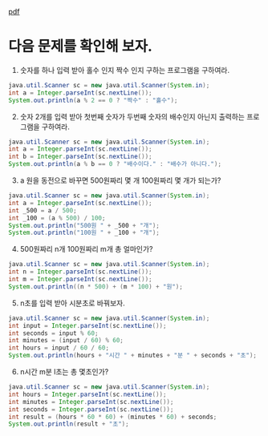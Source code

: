 [pdf](./pdf/JAVA240812simple254.pdf)
# 다음 문제를 확인해 보자.
1. 숫자를 하나 입력 받아 홀수 인지 짝수 인지 구하는 프로그램을 구하여라.
```java
java.util.Scanner sc = new java.util.Scanner(System.in);
int a = Integer.parseInt(sc.nextLine());
System.out.println(a % 2 == 0 ? "짝수" : "홀수");
```
2. 숫자 2개를 입력 받아 첫번째 숫자가 두번째 숫자의 배수인지 아닌지 출력하는 프로그램을 구하여라.
```java
java.util.Scanner sc = new java.util.Scanner(System.in);
int a = Integer.parseInt(sc.nextLine());
int b = Integer.parseInt(sc.nextLine());
System.out.println(a % b == 0 ? "배수이다." : "배수가 아니다.");
```
3. a 원을 동전으로 바꾸면 500원짜리 몇 개 100원짜리 몇 개가 되는가?
```java
java.util.Scanner sc = new java.util.Scanner(System.in);
int a = Integer.parseInt(sc.nextLine());
int _500 = a / 500;
int _100 = (a % 500) / 100;
System.out.println("500원 " + _500 + "개");
System.out.println("100원 " + _100 + "개");
```
4. 500원짜리 n개 100원짜리 m개 총 얼마인가?
```java
java.util.Scanner sc = new java.util.Scanner(System.in);
int n = Integer.parseInt(sc.nextLine());
int m = Integer.parseInt(sc.nextLine());
System.out.println((n * 500) + (m * 100) + "원"); 
```

5. n초를 입력 받아 시분초로 바꿔보자.
```java
java.util.Scanner sc = new java.util.Scanner(System.in);
int input = Integer.parseInt(sc.nextLine());
int seconds = input % 60;
int minutes = (input / 60) % 60;
int hours = input / 60 / 60;
System.out.println(hours + "시간 " + minutes + "분 " + seconds + "초");
```
6. n시간 m분 l초는 총 몇초인가?
```java
java.util.Scanner sc = new java.util.Scanner(System.in);
int hours = Integer.parseInt(sc.nextLine());
int minutes = Integer.parseInt(sc.nextLine());
int seconds = Integer.parseInt(sc.nextLine());
int result = (hours * 60 * 60) + (minutes * 60) + seconds;
System.out.println(result + "초");
```
